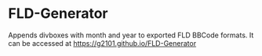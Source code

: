 # FLD-Generator
Appends divboxes with month and year to exported FLD BBCode formats.
It can be accessed at https://g2101.github.io/FLD-Generator

